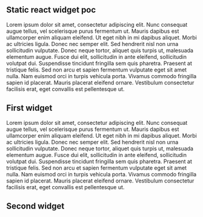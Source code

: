 ## Static react widget poc

<script src="https://clever-bhabha-5ffaf6.netlify.app/index.js"></script>

<p>Lorem ipsum dolor sit amet, consectetur adipiscing elit. Nunc consequat augue tellus, vel scelerisque purus fermentum ut. Mauris dapibus est ullamcorper enim aliquam eleifend. Ut eget nibh in mi dapibus aliquet. Morbi ac ultricies ligula. Donec nec semper elit. Sed hendrerit nisl non urna sollicitudin vulputate. Donec neque tortor, aliquet quis turpis ut, malesuada elementum augue. Fusce dui elit, sollicitudin in ante eleifend, sollicitudin volutpat dui. Suspendisse tincidunt fringilla sem quis pharetra. Praesent at tristique felis. Sed non arcu et sapien fermentum vulputate eget sit amet nulla. Nam euismod orci in turpis vehicula porta. Vivamus commodo fringilla sapien id placerat. Mauris placerat eleifend ornare. Vestibulum consectetur facilisis erat, eget convallis est pellentesque ut.</p>

<H2>First widget</h2>

<div class="pocwidget"></div>

Lorem ipsum dolor sit amet, consectetur adipiscing elit. Nunc consequat augue tellus, vel scelerisque purus fermentum ut. Mauris dapibus est ullamcorper enim aliquam eleifend. Ut eget nibh in mi dapibus aliquet. Morbi ac ultricies ligula. Donec nec semper elit. Sed hendrerit nisl non urna sollicitudin vulputate. Donec neque tortor, aliquet quis turpis ut, malesuada elementum augue. Fusce dui elit, sollicitudin in ante eleifend, sollicitudin volutpat dui. Suspendisse tincidunt fringilla sem quis pharetra. Praesent at tristique felis. Sed non arcu et sapien fermentum vulputate eget sit amet nulla. Nam euismod orci in turpis vehicula porta. Vivamus commodo fringilla sapien id placerat. Mauris placerat eleifend ornare. Vestibulum consectetur facilisis erat, eget convallis est pellentesque ut.

<H2>Second widget</h2>

<div class="pocwidget"></div>

